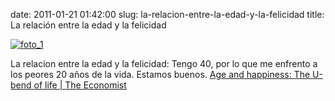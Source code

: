 date: 2011-01-21 01:42:00
slug: la-relacion-entre-la-edad-y-la-felicidad
title: La relación entre la edad y la felicidad

    

[![foto_1][1]][1]

La relacion entre la edad y la felicidad: Tengo 40, por lo que me enfrento a los peores 20 años de la vida. Estamos buenos. [Age and happiness: The U-bend of life | The Economist](http://www.economist.com/node/17722567?story_id=17722567)

  

[1]: file:///Users/jjdenis/jjdenis.github.com/static/2011-01-21-la-relacion-entre-la-edad-y-la-felicidad_foto1.gif
